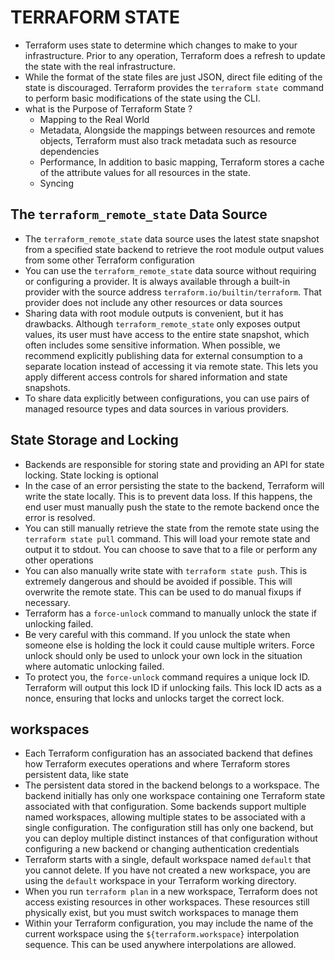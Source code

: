 # TERRAFORM STATE
- Terraform uses state to determine which changes to make to your infrastructure. Prior to any operation, Terraform does a refresh to update the state with the real infrastructure.
- While the format of the state files are just JSON, direct file editing of the state is discouraged. Terraform provides the `terraform state `command to perform basic modifications of the state using the CLI.
- what is the Purpose of Terraform State ?
    - Mapping to the Real World
    - Metadata, Alongside the mappings between resources and remote objects, Terraform must also track metadata such as resource dependencies
    - Performance, In addition to basic mapping, Terraform stores a cache of the attribute values for all resources in the state.
    - Syncing

## The `terraform_remote_state` Data Source
- The `terraform_remote_state` data source uses the latest state snapshot from a specified state backend to retrieve the root module output values from some other Terraform configuration
- You can use the `terraform_remote_state` data source without requiring or configuring a provider. It is always available through a built-in provider with the source address `terraform.io/builtin/terraform`. That provider does not include any other resources or data sources
- Sharing data with root module outputs is convenient, but it has drawbacks. Although `terraform_remote_state` only exposes output values, its user must have access to the entire state snapshot, which often includes some sensitive information. When possible, we recommend explicitly publishing data for external consumption to a separate location instead of accessing it via remote state. This lets you apply different access controls for shared information and state snapshots.
- To share data explicitly between configurations, you can use pairs of managed resource types and data sources in various providers.

## State Storage and Locking
- Backends are responsible for storing state and providing an API for state locking. State locking is optional
- In the case of an error persisting the state to the backend, Terraform will write the state locally. This is to prevent data loss. If this happens, the end user must manually push the state to the remote backend once the error is resolved.
- You can still manually retrieve the state from the remote state using the `terraform state pull` command. This will load your remote state and output it to stdout. You can choose to save that to a file or perform any other operations
- You can also manually write state with `terraform state push`. This is extremely dangerous and should be avoided if possible. This will overwrite the remote state. This can be used to do manual fixups if necessary.
- Terraform has a `force-unlock` command to manually unlock the state if unlocking failed.
- Be very careful with this command. If you unlock the state when someone else is holding the lock it could cause multiple writers. Force unlock should only be used to unlock your own lock in the situation where automatic unlocking failed.
- To protect you, the `force-unlock` command requires a unique lock ID. Terraform will output this lock ID if unlocking fails. This lock ID acts as a nonce, ensuring that locks and unlocks target the correct lock.

## workspaces
- Each Terraform configuration has an associated backend that defines how Terraform executes operations and where Terraform stores persistent data, like state
- The persistent data stored in the backend belongs to a workspace. The backend initially has only one workspace containing one Terraform state associated with that configuration. Some backends support multiple named workspaces, allowing multiple states to be associated with a single configuration. The configuration still has only one backend, but you can deploy multiple distinct instances of that configuration without configuring a new backend or changing authentication credentials
- Terraform starts with a single, default workspace named `default` that you cannot delete. If you have not created a new workspace, you are using the `default` workspace in your Terraform working directory.
- When you run `terraform plan` in a new workspace, Terraform does not access existing resources in other workspaces. These resources still physically exist, but you must switch workspaces to manage them
- Within your Terraform configuration, you may include the name of the current workspace using the `${terraform.workspace}` interpolation sequence. This can be used anywhere interpolations are allowed.
